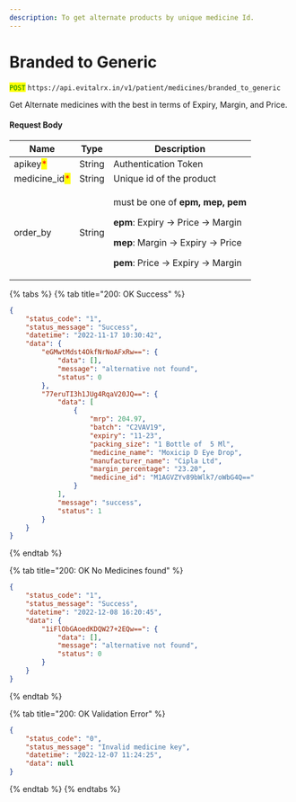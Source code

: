 ```yaml
---
description: To get alternate products by unique medicine Id.
---
```


# Branded to Generic



<mark style="color:green;">`POST`</mark> `https://api.evitalrx.in/v1/patient/medicines/branded_to_generic`

Get Alternate medicines with the best in terms of Expiry, Margin, and Price.

#### Request Body

| Name                                           | Type   | Description                                                                                                                                                                                                                   |
| ---------------------------------------------- | ------ | ----------------------------------------------------------------------------------------------------------------------------------------------------------------------------------------------------------------------------- |
| apikey<mark style="color:red;">\*</mark>       | String | Authentication Token                                                                                                                                                                                                          |
| medicine\_id<mark style="color:red;">\*</mark> | String | Unique id of the product                                                                                                                                                                                                      |
| order\_by                                      | String | <p>must be one of <strong>epm, mep, pem</strong></p><p></p><p><strong>epm</strong>: Expiry -> Price -> Margin</p><p><strong>mep</strong>: Margin -> Expiry -> Price</p><p><strong>pem</strong>: Price -> Expiry -> Margin</p> |

{% tabs %}
{% tab title="200: OK Success" %}
```json
{
    "status_code": "1",
    "status_message": "Success",
    "datetime": "2022-11-17 10:30:42",
    "data": {
        "eGMwtMdst4OkfNrNoAFxRw==": {
            "data": [],
            "message": "alternative not found",
            "status": 0
        },
        "77eruTI3h1JUg4RqaV20JQ==": {
            "data": [
                {
                    "mrp": 204.97,
                    "batch": "C2VAV19",
                    "expiry": "11-23",
                    "packing_size": "1 Bottle of  5 Ml",
                    "medicine_name": "Moxicip D Eye Drop",
                    "manufacturer_name": "Cipla Ltd",
                    "margin_percentage": "23.20",
                    "medicine_id": "M1AGVZYv89bWlk7/oWbG4Q=="
                }
            ],
            "message": "success",
            "status": 1
        }
    }
}
```
{% endtab %}

{% tab title="200: OK No Medicines found" %}
```json
{
    "status_code": "1",
    "status_message": "Success",
    "datetime": "2022-12-08 16:20:45",
    "data": {
        "1iFlObGAoedKDQW27+2EQw==": {
            "data": [],
            "message": "alternative not found",
            "status": 0
        }
    }
}
```
{% endtab %}

{% tab title="200: OK Validation Error" %}
```json
{
    "status_code": "0",
    "status_message": "Invalid medicine key",
    "datetime": "2022-12-07 11:24:25",
    "data": null
}
```
{% endtab %}
{% endtabs %}
